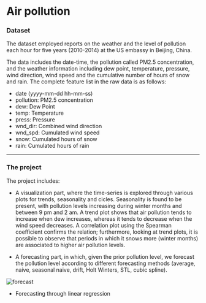 # Air pollution

### Dataset ###

The dataset employed reports on the weather and the level of pollution each hour for five years (2010-2014) at the US embassy in Beijing, China.

The data includes the date-time, the pollution called PM2.5 concentration, and the weather information including dew point, temperature, pressure, wind direction, wind speed and the cumulative number of hours of snow and rain. The complete feature list in the raw data is as follows:

- date (yyyy-mm-dd hh-mm-ss)
- pollution: PM2.5 concentration
- dew: Dew Point
- temp: Temperature
- press: Pressure
- wnd_dir: Combined wind direction
- wnd_spd: Cumulated wind speed
- snow: Cumulated hours of snow
- rain: Cumulated hours of rain

 ---

 ### The project ###
 
The project includes:
- A visualization part, where the time-series is explored through various plots for trends, seasonality and cicles. Seasonality is found to be present, with pollution levels increasing during winter months and between 9 pm and 2 am. A trend plot shows that air pollution tends to increase when dew increases, whereas it tends to decrease when the wind speed decreases. A correlation plot using the Spearman coefficient confirms the relation; furthermore, looking at trend plots, it is possible to observe that periods in which it snows more (winter months) are associated to higher air pollution levels.
 
- A forecasting part, in which, given the prior pollution level, we forecast the pollution level according to different forecasting methods (average, naive, seasonal naive, drift, Holt Winters, STL, cubic spline).

![forecast](https://github.com/alessiapetracin/pollution/assets/126952273/af9067a0-29f9-4b04-baa4-13c3471b4e2f)

- Forecasting through linear regression

